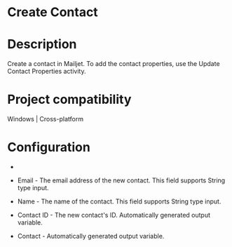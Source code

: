 ﻿# Create Contact

# Description

Create a contact in Mailjet. To add the contact properties, use the Update Contact Properties activity.

# Project compatibility

Windows | Cross-platform

# Configuration

* 
* Email - The email address of the new contact. This field supports String type input.
* Name - The name of the contact. This field supports String type input.









* Contact ID - The new contact's ID. Automatically generated output variable.
* Contact - Automatically generated output variable.
